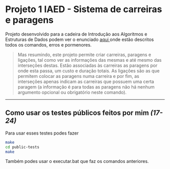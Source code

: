 # Projeto 1 IAED - Sistema de carreiras e paragens

Projeto desenvolvido para a cadeira de Introdução aos Algoritmos e Estruturas de Dados podem ver o enunciado [aqui ](./enunciado.md "Enunciado dado pelo professor")onde estão descritos todos os comandos, erros e pormenores.

> Mas resumindo, este projeto permite criar carreiras, paragens e ligações, tal como ver as informações das mesmas e até mesmo das interseções destas. Estão associadas às carreiras as paragens por onde esta passa, um custo e duração totais. As ligações são as que permitem colocar as paragens numa carreira e por fim, as interseções apenas indicam as carreiras que possuem uma certa paragem (a informação é para todas as paragens não há nenhum argumento opcional ou obrigatório neste comando).


---



## Como usar os testes públicos feitos por mim *(17-24)*

Para usar esses testes podes fazer

```bash
make
cd public-tests
make
```

Também podes usar o executar.bat que faz os comandos anteriores.

